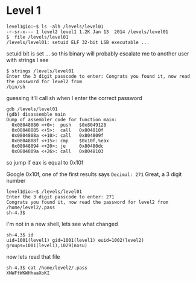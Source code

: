 # Level 1

```
level1@io:~$ ls -alh /levels/level01
-r-sr-x--- 1 level2 level1 1.2K Jan 13  2014 /levels/level01
$  file /levels/level01
/levels/level01: setuid ELF 32-bit LSB executable ...
```

setuid bit is set ... so this binary will probably escalate me to another user
with strings I see
```
$ strings /levels/level01
Enter the 3 digit passcode to enter: Congrats you found it, now read the password for level2 from
/bin/sh
```

guessing it'll call sh when I enter the correct password

```
gdb /levels/level01
(gdb) disassemble main
Dump of assembler code for function main:
  0x08048080 <+0>:	push   $0x8049128
  0x08048085 <+5>:	call   0x804810f
  0x0804808a <+10>:	call   0x804809f
  0x0804808f <+15>:	cmp    $0x10f,%eax
  0x08048094 <+20>:	je     0x80480dc
  0x0804809a <+26>:	call   0x8048103
```
so jump if eax is equal to 0x10f

Google 0x10f, one of the first results says `Decimal: 271` Great, a 3 digit number
```
level1@io:~$ /levels/level01
Enter the 3 digit passcode to enter: 271
Congrats you found it, now read the password for level2 from /home/level2/.pass
sh-4.3$
```
I'm not in a new shell, lets see what changed
```
sh-4.3$ id
uid=1001(level1) gid=1001(level1) euid=1002(level2) groups=1001(level1),1029(nosu)
```

now lets read that file

```
sh-4.3$ cat /home/level2/.pass
XNWFtWKWHhaaXoKI
```
